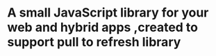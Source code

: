 # A small JavaScript library for your web and hybrid apps ,created to support pull to refresh library